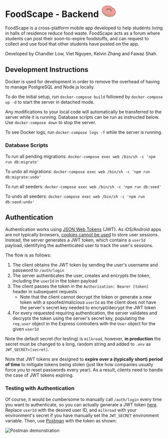 # FoodScape - Backend <img src="assets/logo.png" width="50">

FoodScape is a cross-platform mobile app developed to help students living in halls of residence reduce food waste. FoodScape acts as a forum where students can post their soon-to-expire foodstuffs, and can request to collect and use food that other students have posted on the app.

Developed by Chandler Low, Viet Nguyen, Kelvin Zhang and Fawaz Shah.

## Development Instructions

Docker is used for development in order to remove the overhead of having to manage PostgreSQL and Node.js locally. 

To do the initial setup, run `docker-compose build` followed by `docker-compose up -d` to start the server in detached mode.

Any modifications to your local code will automatically be transferred to the server while it is running. Database scripts can be run as instructed below. Use `docker-compose down` to stop the server.

To see Docker logs, run `docker-compose logs -f` while the server is running.

### Database Scripts

To run all pending migrations: `docker-compose exec web /bin/sh -c 'npm run db:migrate'`

To undo all migrations: `docker-compose exec web /bin/sh -c 'npm run db:migrate:undo'`

To run all seeders: `docker-compose exec web /bin/sh -c 'npm run db:seed'`

To undo all seeders: `docker-compose exec web /bin/sh -c 'npm run db:seed:undo'`

## Authentication

Authentication works using [JSON Web Tokens](https://jwt.io/introduction/) (JWT). As iOS/Android apps
are not typically browsers, [cookies cannot be used](https://auth0.com/docs/design/web-apps-vs-web-apis-cookies-vs-tokens)
to store user sessions. Instead, the server generates a JWT token, which contains a `userId` payload,
identifying the authenticated user to track the user's sessions.

The flow is as follows:

1. The client obtains the JWT token by sending the user's username and password to `/auth/login`
2. The server authenticates the user, creates and encrypts the token, including the `userId` in the 
token payload
3. The client passes the token in the `Authorization: Bearer [token]` header in subsequent requests
    - Note that the client cannot decrypt the token or generate a new token with a spoofed/malicious
    `userId` as the client does not have the server's secret key needed to encrypt/decrypt the JWT token
4. For every requested requiring authentication, the server validates and decrypts the token using
the server's secret key, populating the `req.user` object in the Express controllers with the `User`
object for the given `userId`

Note the default secret (for testing) is `milkroad`, however, **in production** the secret must be changed
to a long, random string and added to `.env` as `JWT_SECRET=[secret]`.

Note that JWT tokens are designed to **expire over a (typically short) period of time** to mitigate tokens being stolen
(just like how companies usually force you to reset passwords every year). As a result, clients need
to handle the case of JWT tokens expiring. 

### Testing with Authentication

Of course, it would be cumbersome to manually call `/auth/login` every time you want to authenticate,
so you can actually generate a JWT token [here](https://jwt.io/#debugger-io?token=eyJhbGciOiJIUzI1NiIsInR5cCI6IkpXVCJ9.eyJzdWIiOiIxMjM0NTY3ODkwIiwidXNlcklkIjoyLCJpYXQiOjE1MTYyMzkwMjJ9.UiDumKsj8gsN4LsbKI5a5K0nqiHVt2BhlzQXuuq29f8).
Replace `userId` with the desired user ID, and `milkroad` with your environment's secret if you have manually
set the `JWT_SECRET` environment variable. Then, use [Postman](https://www.getpostman.com/downloads/)
with the token as shown:

![Postman demonstration](https://i.imgur.com/ZLYL1Fz.png)
